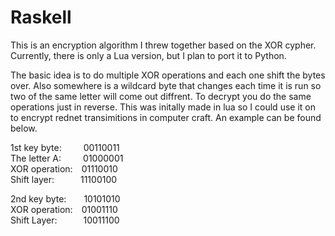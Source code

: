 # Raskell
This is an encryption algorithm I threw together based on the XOR cypher. Currently, there is only a Lua version, but I plan to port it to Python.

The basic idea is to do multiple XOR operations and each one shift the bytes over. Also somewhere is a wildcard byte that changes each time it is run so two of the same letter will come out diffrent. To decrypt you do the same operations just in reverse. This was initally made in lua so I could use it on to encrypt rednet transimitions in computer craft. An example can be found below.

1st key byte:&emsp;&emsp;&ensp;00110011\
The letter A:&ensp;&emsp;&emsp;01000001\
XOR operation:&emsp;01110010\
Shift layer:&emsp;&emsp;&emsp;11100100

2nd key byte:&emsp;&emsp;10101010\
XOR operation:&emsp;01001110\
Shift Layer:&emsp;&emsp;&emsp;10011100
